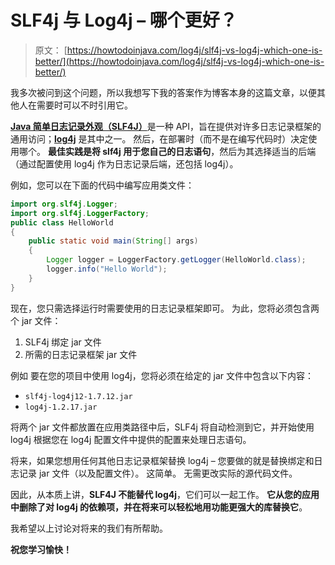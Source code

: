 # SLF4j 与 Log4j – 哪个更好？

> 原文： [https://howtodoinjava.com/log4j/slf4j-vs-log4j-which-one-is-better/](https://howtodoinjava.com/log4j/slf4j-vs-log4j-which-one-is-better/)

我多次被问到这个问题，所以我想写下我的答案作为博客本身的这篇文章，以便其他人在需要时可以不时引用它。

[**Java 简单日志记录外观（SLF4J）**](http://www.slf4j.org/)是一种 API，旨在提供对许多日志记录框架的通用访问；[**log4j**](https://logging.apache.org/log4j/2.x/) 是其中之一。 然后，在部署时（而不是在编写代码时）决定使用哪个。 **最佳实践是将 slf4j 用于您自己的日志语句**，然后为其选择适当的后端（通过配置使用 log4j 作为日志记录后端，还包括 log4j）。

例如，您可以在下面的代码中编写应用类文件：

```java
import org.slf4j.Logger;
import org.slf4j.LoggerFactory;
public class HelloWorld
{
    public static void main(String[] args)
    {
        Logger logger = LoggerFactory.getLogger(HelloWorld.class);
        logger.info("Hello World");
    }
}
```

现在，您只需选择运行时需要使用的日志记录框架即可。 为此，您将必须包含两个 jar 文件：

1.  SLF4j 绑定 jar 文件
2.  所需的日志记录框架 jar 文件

例如 要在您的项目中使用 log4j，您将必须在给定的 jar 文件中包含以下内容：

*   `slf4j-log4j12-1.7.12.jar`
*   `log4j-1.2.17.jar`

将两个 jar 文件都放置在应用类路径中后，SLF4j 将自动检测到它，并开始使用 log4j 根据您在 log4j 配置文件中提供的配置来处理日志语句。

将来，如果您想用任何其他日志记录框架替换 log4j – 您要做的就是替换绑定和日志记录 jar 文件（以及配置文件）。 这简单。 无需更改实际的源代码文件。

因此，从本质上讲，**SLF4J 不能替代 log4j**，它们可以一起工作。 **它从您的应用中删除了对 log4j 的依赖项，并在将来可以轻松地用功能更强大的库替换它**。

我希望以上讨论对将来的我们有所帮助。

**祝您学习愉快！**